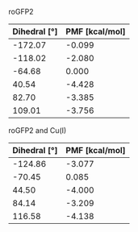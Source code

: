 roGFP2

| Dihedral [°] | PMF [kcal/mol] |
|-----------|-----------|
| -172.07 | -0.099 |
| -118.02 | -2.080 |
| -64.68 | 0.000 |
| 40.54 | -4.428 |
| 82.70 | -3.385 |
| 109.01 | -3.756 |

roGFP2 and Cu(I)

| Dihedral [°] | PMF [kcal/mol] |
|-----------|-----------|
| -124.86 | -3.077 |
| -70.45 | 0.085 |
| 44.50 | -4.000 |
| 84.14 | -3.209 |
| 116.58 | -4.138 |
